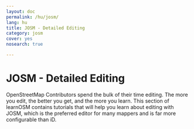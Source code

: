 ```yaml
---
layout: doc
permalink: /hu/josm/
lang: hu
title: JOSM - Detailed Editing
category: josm
cover: yes
nosearch: true

---
```


JOSM - Detailed Editing
================


OpenStreetMap Contributors spend the bulk of their time editing. The more you
edit, the better you get, and the more you learn. This section of learnOSM
contains tutorials that will help you learn about editing with JOSM, which is the preferred editor for many mappers and is far more configurable than iD.